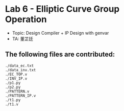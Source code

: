 # Lab 6 - Elliptic Curve Group Operation

- Topic: Design Compiler + IP Design with genvar  
- TA: 董芷廷  

## The following files are contributed:  
```
./data_ec.txt
./data_inv.txt
./EC_TOP.v
./INV_IP.v
./p1.py
./p2.py
./PATTERN.v
./PATTERN_IP.v
./t1.py
./t1.v
```
